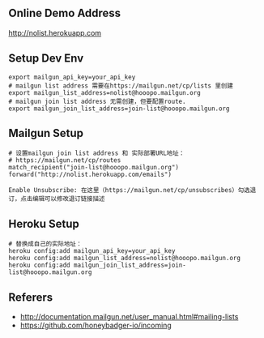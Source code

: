 ## Online Demo Address

http://nolist.herokuapp.com

## Setup Dev Env

```
export mailgun_api_key=your_api_key
# mailgun list address 需要在https://mailgun.net/cp/lists 里创建
export mailgun_list_address=nolist@hooopo.mailgun.org
# mailgun join list address 无需创建，但要配置route.
export mailgun_join_list_address=join-list@hooopo.mailgun.org
```

## Mailgun Setup
```
# 设置mailgun join list address 和 实际部署URL地址：
# https://mailgun.net/cp/routes
match_recipient("join-list@hooopo.mailgun.org")	forward("http://nolist.herokuapp.com/emails")	

Enable Unsubscribe: 在这里（https://mailgun.net/cp/unsubscribes）勾选退订，点击编辑可以修改退订链接描述
```

## Heroku Setup

```
# 替换成自己的实际地址：
heroku config:add mailgun_api_key=your_api_key
heroku config:add mailgun_list_address=nolist@hooopo.mailgun.org
heroku config:add mailgun_join_list_address=join-list@hooopo.mailgun.org 
```

## Referers

* http://documentation.mailgun.net/user_manual.html#mailing-lists
* https://github.com/honeybadger-io/incoming
